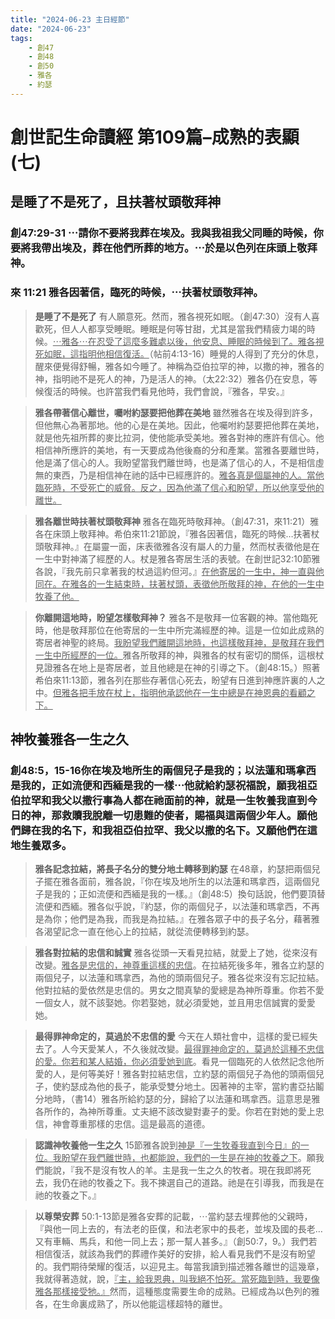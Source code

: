 ```yaml
---
title: "2024-06-23 主日經節"
date: "2024-06-23"
tags:
    - 創47
    - 創48
    - 創50
    - 雅各
    - 約瑟
---
```


# 創世記生命讀經 第109篇–成熟的表顯(七)

## 是睡了不是死了，且扶著杖頭敬拜神

### 創47:29-31  ⋯請你不要將我葬在埃及。我與我祖我父同睡的時候，你要將我帶出埃及，葬在他們所葬的地方。⋯於是以色列在床頭上敬拜神。

### 來 11:21  雅各因著信，臨死的時候，⋯扶著杖頭敬拜神。

> **是睡了不是死了**  有人願意死。然而，雅各視死如眠。（創47:30）沒有人喜歡死，但人人都享受睡眠。睡眠是何等甘甜，尤其是當我們精疲力竭的時候。<ins>⋯雅各⋯在忍受了這麼多難處以後，他安息、睡眠的時候到了。雅各視死如眠，這指明他相信復活。</ins>（帖前4:13-16）睡覺的人得到了充分的休息，醒來便覺得舒暢，雅各如今睡了。神稱為亞伯拉罕的神，以撒的神，雅各的神，指明祂不是死人的神，乃是活人的神。（太22:32）雅各仍在安息，等候復活的時候。也許當我們看見他時，我們會說，『雅各，早安。』

> **雅各帶著信心離世，囑咐約瑟要把他葬在美地**  雖然雅各在埃及得到許多，但他無心為著那地。他的心是在美地。因此，他囑咐約瑟要把他葬在美地，就是他先祖所葬的麥比拉洞，使他能承受美地。雅各對神的應許有信心。他相信神所應許的美地，有一天要成為他後裔的分和產業。當雅各要離世時，他是滿了信心的人。我盼望當我們離世時，也是滿了信心的人，不是相信虛無的東西，乃是相信神在祂的話中已經應許的。<ins>雅各真是個屬神的人。當他臨死時，不受死亡的威脅。反之，因為他滿了信心和盼望，所以他享受他的離世。</ins>

> **雅各離世時扶著杖頭敬拜神**  雅各在臨死時敬拜神。（創47:31，來11:21）雅各在床頭上敬拜神。希伯來11:21節說，『雅各因著信，臨死的時候…扶著杖頭敬拜神。』在屬靈一面，床表徵雅各沒有屬人的力量，然而杖表徵他是在一生中對神滿了經歷的人。杖是雅各寄居生活的表號。在創世記32:10節雅各說，『我先前只拿著我的杖過這約但河。』<ins>在他寄居的一生中，神一直與他同在。在雅各的一生結束時，扶著杖頭，表徵他所敬拜的神，在他的一生中牧養了他。</ins>

> **你離開這地時，盼望怎樣敬拜神？**  雅各不是敬拜一位客觀的神。當他臨死時，他是敬拜那位在他寄居的一生中所完滿經歷的神。這是一位如此成熟的寄居者神聖的終局。<ins>我盼望我們離開這地時，也這樣敬拜神，是敬拜在我們一生中所經歷的一位。</ins>雅各所敬拜的神，與雅各的杖有密切的關係，這根杖見證雅各在地上是寄居者，並且他總是在神的引導之下。（創48:15。）照著希伯來11:13節，雅各列在那些存著信心死去，盼望有日進到神應許裏的人之中。<ins>但雅各把手放在杖上，指明他承認他在一生中總是在神恩典的看顧之下。</ins>

## 神牧養雅各一生之久

### 創48:5，15-16你在埃及地所生的兩個兒子是我的；以法蓮和瑪拿西是我的，正如流便和西緬是我的一樣⋯他就給約瑟祝福說，願我祖亞伯拉罕和我父以撒行事為人都在祂面前的神，就是一生牧養我直到今日的神，那救贖我脫離一切患難的使者，賜福與這兩個少年人。願他們歸在我的名下，和我祖亞伯拉罕、我父以撒的名下。又願他們在這地生養眾多。

> **雅各記念拉結，將長子名分的雙分地土轉移到約瑟**  在48章，約瑟把兩個兒子擺在雅各面前，雅各說，『你在埃及地所生的以法蓮和瑪拿西，這兩個兒子是我的；正如流便和西緬是我的一樣。』（創48:5）換句話說，他們要頂替流便和西緬。雅各似乎說，『約瑟，你的兩個兒子，以法蓮和瑪拿西，不再是為你；他們是為我，而我是為拉結。』在雅各眾子中的長子名分，藉著雅各渴望記念一直在他心上的拉結，就從流便轉移到約瑟。

> **雅各對拉結的忠信和誠實**  雅各從頭一天看見拉結，就愛上了她，從來沒有改變。<ins>雅各是忠信的，神尊重這樣的忠信</ins>。在拉結死後多年，雅各立約瑟的兩個兒子，以法蓮和瑪拿西，為他的頭兩個兒子。雅各從來沒有忘記拉結。他對拉結的愛依然是忠信的。男女之間真摯的愛總是為神所尊重。你若不愛一個女人，就不該娶她。你若娶她，就必須愛她，並且用忠信誠實的愛愛她。

> **最得罪神命定的，莫過於不忠信的愛**  今天在人類社會中，這樣的愛已經失去了。人今天愛某人，不久後就改變。<ins>最得罪神命定的，莫過於這種不忠信的愛。你若和某人結婚，你必須愛她到底</ins>。看見一個臨死的人依然記念他所愛的人，是何等美好！雅各對拉結忠信，立約瑟的兩個兒子為他的頭兩個兒子，使約瑟成為他的長子，能承受雙分地土。因著神的主宰，當約書亞拈鬮分地時，（書14）雅各所給約瑟的分，歸給了以法蓮和瑪拿西。這意思是雅各所作的，為神所尊重。丈夫絕不該改變對妻子的愛。你若在對她的愛上忠信，神會尊重那樣的忠信。這是最高的道德。

> **認識神牧養他一生之久**  15節雅各說到<ins>神是『一生牧養我直到今日』的一位。我盼望在我們離世時，也都能說，我們的一生是在神的牧養之下</ins>。願我們能說，『我不是沒有牧人的羊。主是我一生之久的牧者。現在我即將死去，我仍在祂的牧養之下。我不揀選自己的道路。祂是在引導我，而我是在祂的牧養之下。』

> **以尊榮安葬**  50:1-13節是雅各安葬的記載，⋯當約瑟去埋葬他的父親時，『與他一同上去的，有法老的臣僕，和法老家中的長老，並埃及國的長老…又有車輛、馬兵，和他一同上去；那一幫人甚多。』（創50:7，9。）我們若相信復活，就該為我們的葬禮作美好的安排，給人看見我們不是沒有盼望的。我們期待榮耀的復活，以迎見主。每當我讀到描述雅各離世的這幾章，我就得著造就，說，<ins>『主，給我恩典，叫我絕不怕死。當死臨到時，我要像雅各那樣接受牠。』</ins>然而，這種態度需要生命的成熟。已經成為以色列的雅各，在生命裏成熟了，所以他能這樣超特的離世。